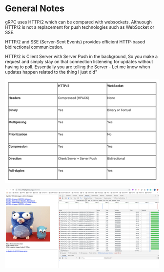 # General Notes

gRPC uses HTTP/2 which can be compared with websockets. Althuough HTTP/2 is not a replacement for push technologies such as WebSocket or SSE.

HTTP/2 and SSE (Server-Sent Events) provides efficient HTTP-based bidirectional communication.

HTTP/2 is Client Server with Server Push in the background, So you make a request and simply stay on that connection listeneing for updates without having to poll. Essentially you are telling the Server - Let me know when updates happen related to the thing I just did"

![Diff Http2 Websockets](../images/http2websockets.png?raw=true "HTTP2 Websockets")

![HTTP2 Demo](../images/gophertiles.png?raw=true "HTTP2 Demo")
